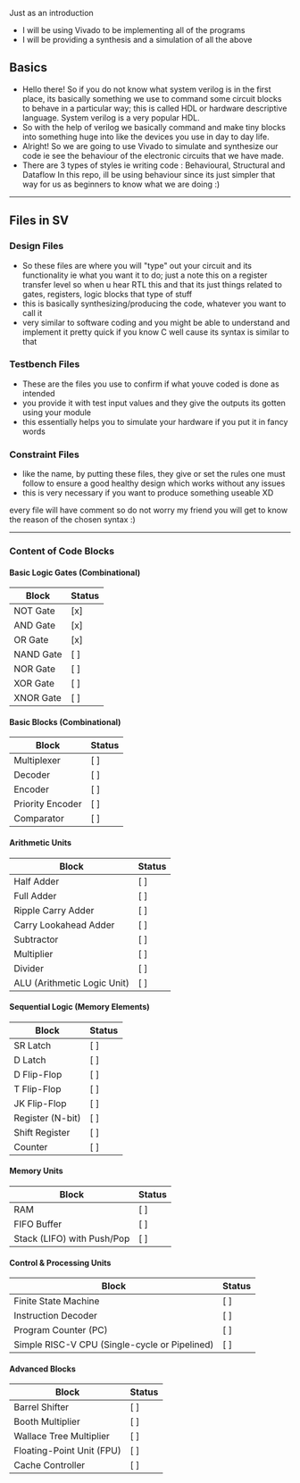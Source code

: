 Just as an introduction

- I will be using Vivado to be implementing all of the programs
- I will be providing a synthesis and a simulation of all the above 

## Basics 
- Hello there! So if you do not know what system verilog is in the first place, its basically something we use to command some circuit blocks to behave in a particular way; 
this is called HDL or hardware descriptive language. System verilog is a very popular HDL. 
- So with the help of verilog we basically command and make tiny blocks into something huge into like the devices you use in day to day life. 
- Alright! So we are going to use Vivado to simulate and synthesize our code ie see the behaviour of the electronic circuits that we have made.
- There are 3 types of styles ie writing code : Behavioural, Structural and Dataflow
In this repo, ill be using behaviour since its just simpler that way for us as beginners to know what we are doing :)

- - - 

## Files in SV

### Design Files 
- So these files are where you will "type" out your circuit and its functionality ie what you want it to do; just a note this on a register transfer level so when u hear RTL this and that its just things related to gates, registers, logic blocks that type of stuff
- this is basically synthesizing/producing the code, whatever you want to call it
- very similar to software coding and you might be able to understand and implement it pretty quick if you know C well cause its syntax is similar to that

### Testbench Files 
- These are the files you use to confirm if what youve coded is done as intended
- you provide it with test input values and they give the outputs its gotten using your module
- this essentially helps you to simulate your hardware if you put it in fancy words

### Constraint Files
- like the name, by putting these files, they give or set the rules one must follow to ensure a good healthy design which works without any issues
- this is very necessary if you want to produce something useable XD

every file will have comment so do not worry my friend you will get to know the reason of the chosen syntax :)

- - - 

### Content of Code Blocks

#### Basic Logic Gates (Combinational)
| Block | Status |
|--------|--------|
| NOT Gate | [x] |
| AND Gate | [x] |
| OR Gate | [x] |
| NAND Gate | [ ] |
| NOR Gate | [ ] |
| XOR Gate | [ ] |
| XNOR Gate | [ ] |

#### Basic Blocks (Combinational)
| Block | Status |
|--------|--------|
| Multiplexer | [ ] |
| Decoder | [ ] |
| Encoder | [ ] |
| Priority Encoder | [ ] |
| Comparator | [ ] |

#### Arithmetic Units
| Block | Status |
|--------|--------|
| Half Adder | [ ] |
| Full Adder | [ ] |
| Ripple Carry Adder | [ ] |
| Carry Lookahead Adder | [ ] |
| Subtractor | [ ] |
| Multiplier | [ ] |
| Divider | [ ] |
| ALU (Arithmetic Logic Unit) | [ ] |

#### Sequential Logic (Memory Elements)
| Block | Status |
|--------|--------|
| SR Latch | [ ] |
| D Latch | [ ] |
| D Flip-Flop | [ ] |
| T Flip-Flop | [ ] |
| JK Flip-Flop | [ ] |
| Register (N-bit) | [ ] |
| Shift Register | [ ] |
| Counter | [ ] |

#### Memory Units
| Block | Status |
|--------|--------|
| RAM | [ ] |
| FIFO Buffer | [ ] |
| Stack (LIFO) with Push/Pop | [ ] |

#### Control & Processing Units
| Block | Status |
|--------|--------|
| Finite State Machine | [ ] |
| Instruction Decoder | [ ] |
| Program Counter (PC) | [ ] |
| Simple RISC-V CPU (Single-cycle or Pipelined) | [ ] |

#### Advanced Blocks
| Block | Status |
|--------|--------|
| Barrel Shifter | [ ] |
| Booth Multiplier | [ ] |
| Wallace Tree Multiplier | [ ] |
| Floating-Point Unit (FPU) | [ ] |
| Cache Controller | [ ] |
